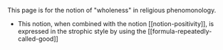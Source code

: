 This page is for the notion of "wholeness" in religious phenomonology.

- This notion, when combined with the notion [[notion-positivity]], is expressed in the strophic style by using the [[formula-repeatedly-called-good]]